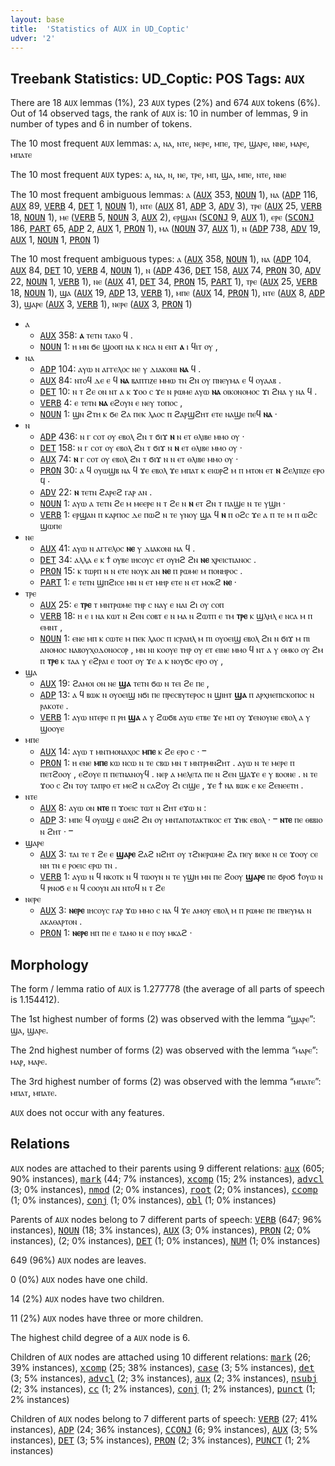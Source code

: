 ```yaml
---
layout: base
title:  'Statistics of AUX in UD_Coptic'
udver: '2'
---
```


## Treebank Statistics: UD_Coptic: POS Tags: `AUX`

There are 18 `AUX` lemmas (1%), 23 `AUX` types (2%) and 674 `AUX` tokens (6%).
Out of 14 observed tags, the rank of `AUX` is: 10 in number of lemmas, 9 in number of types and 6 in number of tokens.

The 10 most frequent `AUX` lemmas: ⲁ, ⲛⲁ, ⲛⲧⲉ, ⲛⲉⲣⲉ, ⲙⲡⲉ, ⲧⲣⲉ, ϣⲁⲣⲉ, ⲛⲛⲉ, ⲙⲁⲣⲉ, ⲙⲡⲁⲧⲉ

The 10 most frequent `AUX` types:  ⲁ, ⲛⲁ, ⲛ, ⲛⲉ, ⲧⲣⲉ, ⲙⲡ, ϣⲁ, ⲙⲡⲉ, ⲛⲧⲉ, ⲛⲛⲉ

The 10 most frequent ambiguous lemmas: ⲁ (<tt><a href="cop-pos-AUX.html">AUX</a></tt> 353, <tt><a href="cop-pos-NOUN.html">NOUN</a></tt> 1), ⲛⲁ (<tt><a href="cop-pos-ADP.html">ADP</a></tt> 116, <tt><a href="cop-pos-AUX.html">AUX</a></tt> 89, <tt><a href="cop-pos-VERB.html">VERB</a></tt> 4, <tt><a href="cop-pos-DET.html">DET</a></tt> 1, <tt><a href="cop-pos-NOUN.html">NOUN</a></tt> 1), ⲛⲧⲉ (<tt><a href="cop-pos-AUX.html">AUX</a></tt> 81, <tt><a href="cop-pos-ADP.html">ADP</a></tt> 3, <tt><a href="cop-pos-ADV.html">ADV</a></tt> 3), ⲧⲣⲉ (<tt><a href="cop-pos-AUX.html">AUX</a></tt> 25, <tt><a href="cop-pos-VERB.html">VERB</a></tt> 18, <tt><a href="cop-pos-NOUN.html">NOUN</a></tt> 1), ⲙⲉ (<tt><a href="cop-pos-VERB.html">VERB</a></tt> 5, <tt><a href="cop-pos-NOUN.html">NOUN</a></tt> 3, <tt><a href="cop-pos-AUX.html">AUX</a></tt> 2), ⲉⲣϣⲁⲛ (<tt><a href="cop-pos-SCONJ.html">SCONJ</a></tt> 9, <tt><a href="cop-pos-AUX.html">AUX</a></tt> 1), ⲉⲣⲉ (<tt><a href="cop-pos-SCONJ.html">SCONJ</a></tt> 186, <tt><a href="cop-pos-PART.html">PART</a></tt> 65, <tt><a href="cop-pos-ADP.html">ADP</a></tt> 2, <tt><a href="cop-pos-AUX.html">AUX</a></tt> 1, <tt><a href="cop-pos-PRON.html">PRON</a></tt> 1), ⲙⲁ (<tt><a href="cop-pos-NOUN.html">NOUN</a></tt> 37, <tt><a href="cop-pos-AUX.html">AUX</a></tt> 1), ⲛ (<tt><a href="cop-pos-ADP.html">ADP</a></tt> 738, <tt><a href="cop-pos-ADV.html">ADV</a></tt> 19, <tt><a href="cop-pos-AUX.html">AUX</a></tt> 1, <tt><a href="cop-pos-NOUN.html">NOUN</a></tt> 1, <tt><a href="cop-pos-PRON.html">PRON</a></tt> 1)

The 10 most frequent ambiguous types:  ⲁ (<tt><a href="cop-pos-AUX.html">AUX</a></tt> 358, <tt><a href="cop-pos-NOUN.html">NOUN</a></tt> 1), ⲛⲁ (<tt><a href="cop-pos-ADP.html">ADP</a></tt> 104, <tt><a href="cop-pos-AUX.html">AUX</a></tt> 84, <tt><a href="cop-pos-DET.html">DET</a></tt> 10, <tt><a href="cop-pos-VERB.html">VERB</a></tt> 4, <tt><a href="cop-pos-NOUN.html">NOUN</a></tt> 1), ⲛ (<tt><a href="cop-pos-ADP.html">ADP</a></tt> 436, <tt><a href="cop-pos-DET.html">DET</a></tt> 158, <tt><a href="cop-pos-AUX.html">AUX</a></tt> 74, <tt><a href="cop-pos-PRON.html">PRON</a></tt> 30, <tt><a href="cop-pos-ADV.html">ADV</a></tt> 22, <tt><a href="cop-pos-NOUN.html">NOUN</a></tt> 1, <tt><a href="cop-pos-VERB.html">VERB</a></tt> 1), ⲛⲉ (<tt><a href="cop-pos-AUX.html">AUX</a></tt> 41, <tt><a href="cop-pos-DET.html">DET</a></tt> 34, <tt><a href="cop-pos-PRON.html">PRON</a></tt> 15, <tt><a href="cop-pos-PART.html">PART</a></tt> 1), ⲧⲣⲉ (<tt><a href="cop-pos-AUX.html">AUX</a></tt> 25, <tt><a href="cop-pos-VERB.html">VERB</a></tt> 18, <tt><a href="cop-pos-NOUN.html">NOUN</a></tt> 1), ϣⲁ (<tt><a href="cop-pos-AUX.html">AUX</a></tt> 19, <tt><a href="cop-pos-ADP.html">ADP</a></tt> 13, <tt><a href="cop-pos-VERB.html">VERB</a></tt> 1), ⲙⲡⲉ (<tt><a href="cop-pos-AUX.html">AUX</a></tt> 14, <tt><a href="cop-pos-PRON.html">PRON</a></tt> 1), ⲛⲧⲉ (<tt><a href="cop-pos-AUX.html">AUX</a></tt> 8, <tt><a href="cop-pos-ADP.html">ADP</a></tt> 3), ϣⲁⲣⲉ (<tt><a href="cop-pos-AUX.html">AUX</a></tt> 3, <tt><a href="cop-pos-VERB.html">VERB</a></tt> 1), ⲛⲉⲣⲉ (<tt><a href="cop-pos-AUX.html">AUX</a></tt> 3, <tt><a href="cop-pos-PRON.html">PRON</a></tt> 1)


* ⲁ
  * <tt><a href="cop-pos-AUX.html">AUX</a></tt> 358: <b>ⲁ</b> ⲧⲉⲧⲛ ⲧⲁⲕⲟ ϥ .
  * <tt><a href="cop-pos-NOUN.html">NOUN</a></tt> 1: ⲏ ⲙⲛ ϭⲉ ϣⲟⲟⲡ ⲛⲁ ⲕ ⲛⲥⲁ ⲛ ⲉⲛⲧ <b>ⲁ</b> ⲓ ϥⲓⲧ ⲟⲩ ,
* ⲛⲁ
  * <tt><a href="cop-pos-ADP.html">ADP</a></tt> 104: ⲁⲩⲱ ⲛ ⲁⲅⲅⲉⲗⲟⲥ ⲛⲉ ⲩ ⲇⲓⲁⲕⲟⲛⲓ <b>ⲛⲁ</b> ϥ .
  * <tt><a href="cop-pos-AUX.html">AUX</a></tt> 84: ⲛⲧⲟϥ ⲇⲉ ⲉ ϥ <b>ⲛⲁ</b> ⲃⲁⲡⲧⲓⲍⲉ ⲙⲙⲱ ⲧⲛ ϩⲛ ⲟⲩ ⲡⲛⲉⲩⲙⲁ ⲉ ϥ ⲟⲩⲁⲁⲃ .
  * <tt><a href="cop-pos-DET.html">DET</a></tt> 10: ⲛ ⲧ ϩⲉ ⲟⲛ ⲛⲧ ⲁ ⲕ ϫⲟⲟ ⲥ ϫⲉ ⲛ ⲣⲱⲙⲉ ⲁⲩⲱ <b>ⲛⲁ</b> ⲟⲓⲕⲟⲛⲟⲙⲟⲥ ϫⲓ ϩⲛⲁ ⲩ ⲛⲁ ϥ .
  * <tt><a href="cop-pos-VERB.html">VERB</a></tt> 4: ⲉ ⲧⲉⲧⲛ <b>ⲛⲁ</b> ⲉϩⲟⲩⲛ ⲉ ⲛⲉⲩ ⲧⲟⲡⲟⲥ ,
  * <tt><a href="cop-pos-NOUN.html">NOUN</a></tt> 1: ϣⲛ ϩⲧⲏ ⲕ ϭⲉ ϩⲁ ⲡⲉⲕ ⲗⲁⲟⲥ ⲡ ϩⲁⲣϣϩⲏⲧ ⲉⲧⲉ ⲛⲁϣⲉ ⲡⲉϥ <b>ⲛⲁ</b> ·
* ⲛ
  * <tt><a href="cop-pos-ADP.html">ADP</a></tt> 436: ⲛ ⲅ ⲥⲟⲧ ⲟⲩ ⲉⲃⲟⲗ ϩⲛ ⲧ ϭⲓϫ <b>ⲛ</b> ⲛ ⲉⲧ ⲑⲗⲓⲃⲉ ⲙⲙⲟ ⲟⲩ ·
  * <tt><a href="cop-pos-DET.html">DET</a></tt> 158: ⲛ ⲅ ⲥⲟⲧ ⲟⲩ ⲉⲃⲟⲗ ϩⲛ ⲧ ϭⲓϫ ⲛ <b>ⲛ</b> ⲉⲧ ⲑⲗⲓⲃⲉ ⲙⲙⲟ ⲟⲩ ·
  * <tt><a href="cop-pos-AUX.html">AUX</a></tt> 74: <b>ⲛ</b> ⲅ ⲥⲟⲧ ⲟⲩ ⲉⲃⲟⲗ ϩⲛ ⲧ ϭⲓϫ ⲛ ⲛ ⲉⲧ ⲑⲗⲓⲃⲉ ⲙⲙⲟ ⲟⲩ ·
  * <tt><a href="cop-pos-PRON.html">PRON</a></tt> 30: ⲁ ϥ ⲟⲩⲱϣⲃ ⲛⲁ ϥ ϫⲉ ⲉⲃⲟⲗ ϫⲉ ⲙⲡⲁⲧ ⲕ ⲉⲓⲱⲣϩ ⲙ ⲡ ⲙⲧⲟⲛ ⲉⲧ <b>ⲛ</b> ϩⲉⲗⲡⲓⲍⲉ ⲉⲣⲟ ϥ ·
  * <tt><a href="cop-pos-ADV.html">ADV</a></tt> 22: <b>ⲛ</b> ⲧⲉⲧⲛ ϩⲁⲣⲉϩ ⲅⲁⲣ ⲁⲛ .
  * <tt><a href="cop-pos-NOUN.html">NOUN</a></tt> 1: ⲁⲩⲱ ⲁ ⲧⲉⲧⲛ ϩⲉ ⲙ ⲙⲉⲉⲣⲉ ⲛ ⲧ ϩⲉ ⲛ <b>ⲛ</b> ⲉⲧ ϩⲛ ⲧ ⲡⲁϣⲉ ⲛ ⲧⲉ ⲩϣⲏ ·
  * <tt><a href="cop-pos-VERB.html">VERB</a></tt> 1: ⲉⲣϣⲁⲛ ⲡ ⲕⲁⲣⲡⲟⲥ ⲇⲉ ⲡⲱϩ ⲛ ⲧⲉ ⲩⲛⲟⲩ ϣⲁ ϥ <b>ⲛ</b> ⲡ ⲟϩⲥ ϫⲉ ⲁ ⲡ ⲧⲉ ⲙ ⲡ ⲱϩⲥ ϣⲱⲡⲉ
* ⲛⲉ
  * <tt><a href="cop-pos-AUX.html">AUX</a></tt> 41: ⲁⲩⲱ ⲛ ⲁⲅⲅⲉⲗⲟⲥ <b>ⲛⲉ</b> ⲩ ⲇⲓⲁⲕⲟⲛⲓ ⲛⲁ ϥ .
  * <tt><a href="cop-pos-DET.html">DET</a></tt> 34: ⲁⲗⲗⲁ ⲉ ⲕ ϯ ⲟⲩⲃⲉ ⲓⲏⲥⲟⲩⲥ ⲉⲧ ⲟⲩⲏϩ ϩⲛ <b>ⲛⲉ</b> ⲭⲣⲉⲓⲥⲧⲓⲁⲛⲟⲥ .
  * <tt><a href="cop-pos-PRON.html">PRON</a></tt> 15: ⲕ ⲧⲱⲣⲡ ⲛ ⲛ ⲉⲧⲉ ⲛⲟⲩⲕ ⲁⲛ <b>ⲛⲉ</b> ⲡ ⲣⲱⲙⲉ ⲙ ⲡⲟⲛⲏⲣⲟⲥ .
  * <tt><a href="cop-pos-PART.html">PART</a></tt> 1: ⲉ ⲧⲉⲧⲛ ϣⲡϩⲓⲥⲉ ⲙⲛ ⲛ ⲉⲧ ⲙⲏⲣ ⲉⲧⲉ ⲛ ⲉⲧ ⲙⲟⲕϩ <b>ⲛⲉ</b> ·
* ⲧⲣⲉ
  * <tt><a href="cop-pos-AUX.html">AUX</a></tt> 25: ⲉ <b>ⲧⲣⲉ</b> ⲧ ⲙⲛⲧⲣⲱⲙⲉ ⲧⲏⲣ ⲥ ⲛⲁⲩ ⲉ ⲛⲁⲓ ϩⲓ ⲟⲩ ⲥⲟⲡ
  * <tt><a href="cop-pos-VERB.html">VERB</a></tt> 18: ⲏ ⲉ ⲓ ⲛⲁ ⲕⲱⲧ ⲛ ϩⲉⲛ ⲥⲟⲃⲧ ⲉ ⲛ ⲙⲁ ⲛ ϩⲱⲧⲡ ⲉ ⲧⲙ <b>ⲧⲣⲉ</b> ⲕ ϣⲗⲏⲗ ⲉ ⲛⲥⲁ ⲙ ⲡ ⲉⲙⲛⲧ ,
  * <tt><a href="cop-pos-NOUN.html">NOUN</a></tt> 1: ⲉⲛⲉ ⲙⲡ ⲕ ⲥⲱⲧⲉ ⲙ ⲡⲉⲕ ⲗⲁⲟⲥ ⲡ ⲓⲥⲣⲁⲏⲗ ⲙ ⲡⲓ ⲟⲩⲟⲉⲓϣ ⲉⲃⲟⲗ ϩⲛ ⲛ ϭⲓϫ ⲙ ⲡⲓ ⲁⲛⲟⲙⲟⲥ ⲛⲁⲃⲟⲩⲭⲟⲇⲟⲛⲟⲥⲟⲣ , ⲙⲛ ⲛⲓ ⲕⲟⲟⲩⲉ ⲧⲏⲣ ⲟⲩ ⲉⲧ ⲉⲓⲛⲉ ⲙⲙⲟ ϥ ⲛⲧ ⲁ ⲩ ⲑⲙⲕⲟ ⲟⲩ ϩⲙ ⲡ <b>ⲧⲣⲉ</b> ⲕ ⲧⲁⲁ ⲩ ⲉϩⲣⲁⲓ ⲉ ⲧⲟⲟⲧ ⲟⲩ ϫⲉ ⲁ ⲕ ⲛⲟⲩϭⲥ ⲉⲣⲟ ⲟⲩ ,
* ϣⲁ
  * <tt><a href="cop-pos-AUX.html">AUX</a></tt> 19: ϩⲁⲙⲟⲓ ⲟⲛ ⲛⲉ <b>ϣⲁ</b> ⲧⲉⲧⲛ ϭⲱ ⲛ ⲧⲉⲓ ϩⲉ ⲡⲉ ,
  * <tt><a href="cop-pos-ADP.html">ADP</a></tt> 13: ⲁ ϥ ⲃⲱⲕ ⲛ ⲟⲩⲟⲉⲓϣ ⲛϭⲓ ⲡⲉ ⲡⲣⲉⲥⲃⲩⲧⲉⲣⲟⲥ ⲛ ϣⲓⲏⲧ <b>ϣⲁ</b> ⲡ ⲁⲣⲭⲏⲉⲡⲓⲥⲕⲟⲡⲟⲥ ⲛ ⲣⲁⲕⲟⲧⲉ .
  * <tt><a href="cop-pos-VERB.html">VERB</a></tt> 1: ⲁⲩⲱ ⲛⲧⲉⲣⲉ ⲡ ⲣⲏ <b>ϣⲁ</b> ⲁ ⲩ ϩⲱϭⲃ ⲁⲩⲱ ⲉⲧⲃⲉ ϫⲉ ⲙⲡ ⲟⲩ ϫⲉⲛⲟⲩⲛⲉ ⲉⲃⲟⲗ ⲁ ⲩ ϣⲟⲟⲩⲉ
* ⲙⲡⲉ
  * <tt><a href="cop-pos-AUX.html">AUX</a></tt> 14: ⲁⲩⲱ ⲧ ⲙⲛⲧⲙⲟⲛⲁⲭⲟⲥ <b>ⲙⲡⲉ</b> ⲕ ϩⲉ ⲉⲣⲟ ⲥ · ⲻ
  * <tt><a href="cop-pos-PRON.html">PRON</a></tt> 1: ⲏ ⲉⲛⲉ <b>ⲙⲡⲉ</b> ⲕⲱ ⲛⲥⲱ ⲛ ⲧⲉ ⲥⲃⲱ ⲙⲛ ⲧ ⲙⲛⲧⲣⲙⲛϩⲏⲧ . ⲁⲩⲱ ⲛ ⲧⲉ ⲙⲉⲣⲉ ⲡ ⲡⲉⲧϩⲟⲟⲩ , ⲉϩⲟⲩⲉ ⲡ ⲡⲉⲧⲛⲁⲛⲟⲩϥ . ⲛⲉⲣ ⲁ ⲙⲉⲗⲉⲧⲁ ⲡⲉ ⲛ ϩⲉⲛ ϣⲁϫⲉ ⲉ ⲩ ⲃⲟⲟⲛⲉ . ⲛ ⲧⲉ ϫⲟⲟ ⲥ ϩⲛ ⲧⲟⲩ ⲧⲁⲡⲣⲟ ⲉⲧ ⲙⲉϩ ⲛ ⲥⲁϩⲟⲩ ϩⲓ ⲥⲓϣⲉ , ϫⲉ ϯ ⲛⲁ ⲃⲱⲕ ⲉ ⲕⲉ ϩⲉⲛⲉⲉⲧⲏ .
* ⲛⲧⲉ
  * <tt><a href="cop-pos-AUX.html">AUX</a></tt> 8: ⲁⲩⲱ ⲟⲛ <b>ⲛⲧⲉ</b> ⲡ ϫⲟⲉⲓⲥ ⲧⲱⲧ ⲛ ϩⲏⲧ ⲉϫⲱ ⲛ :
  * <tt><a href="cop-pos-ADP.html">ADP</a></tt> 3: ⲙⲡⲉ ϥ ⲟⲩⲱϣ ⲉ ⲱⲛϩ ϩⲛ ⲟⲩ ⲙⲛⲧⲁⲡⲟⲧⲁⲕⲧⲓⲕⲟⲥ ⲉⲧ ϫⲏⲕ ⲉⲃⲟⲗ · ⲻ <b>ⲛⲧⲉ</b> ⲡⲉ ⲑⲃⲃⲓⲟ ⲛ ϩⲏⲧ · ⲻ
* ϣⲁⲣⲉ
  * <tt><a href="cop-pos-AUX.html">AUX</a></tt> 3: ⲧⲁⲓ ⲧⲉ ⲧ ϩⲉ ⲉ <b>ϣⲁⲣⲉ</b> ϩⲁϩ ⲛϩⲏⲧ ⲟⲩ ⲧϩⲛⲉⲣⲱⲙⲉ ϩⲁ ⲡⲉⲩ ⲃⲉⲕⲉ ⲛ ⲥⲉ ϫⲟⲟⲩ ⲥⲉ ⲛⲏ ⲧⲛ ⲉ ⲣⲟⲉⲓⲥ ⲉⲣⲱ ⲧⲛ .
  * <tt><a href="cop-pos-VERB.html">VERB</a></tt> 1: ⲁⲩⲱ ⲛ ϥ ⲛⲕⲟⲧⲕ ⲛ ϥ ⲧⲱⲟⲩⲛ ⲛ ⲧⲉ ⲩϣⲏ ⲙⲛ ⲡⲉ ϩⲟⲟⲩ <b>ϣⲁⲣⲉ</b> ⲡⲉ ϭⲣⲟϭ ϯⲟⲩⲱ ⲛ ϥ ⲣⲛⲟϭ ⲉ ⲛ ϥ ⲥⲟⲟⲩⲛ ⲁⲛ ⲛⲧⲟϥ ⲛ ⲧ ϩⲉ
* ⲛⲉⲣⲉ
  * <tt><a href="cop-pos-AUX.html">AUX</a></tt> 3: <b>ⲛⲉⲣⲉ</b> ⲓⲏⲥⲟⲩⲥ ⲅⲁⲣ ϫⲱ ⲙⲙⲟ ⲥ ⲛⲁ ϥ ϫⲉ ⲁⲙⲟⲩ ⲉⲃⲟⲗ ⲙ ⲡ ⲣⲱⲙⲉ ⲡⲉ ⲡⲛⲉⲩⲙⲁ ⲛ ⲁⲕⲁⲑⲁⲣⲧⲟⲛ .
  * <tt><a href="cop-pos-PRON.html">PRON</a></tt> 1: <b>ⲛⲉⲣⲉ</b> ⲏⲡ ⲡⲉ ⲉ ⲧⲁⲙⲟ ⲛ ⲉ ⲡⲟⲩ ⲙⲕⲁϩ ·

## Morphology

The form / lemma ratio of `AUX` is 1.277778 (the average of all parts of speech is 1.154412).

The 1st highest number of forms (2) was observed with the lemma “ϣⲁⲣⲉ”: ϣⲁ, ϣⲁⲣⲉ.

The 2nd highest number of forms (2) was observed with the lemma “ⲙⲁⲣⲉ”: ⲙⲁⲣ, ⲙⲁⲣⲉ.

The 3rd highest number of forms (2) was observed with the lemma “ⲙⲡⲁⲧⲉ”: ⲙⲡⲁⲧ, ⲙⲡⲁⲧⲉ.

`AUX` does not occur with any features.


## Relations

`AUX` nodes are attached to their parents using 9 different relations: <tt><a href="cop-dep-aux.html">aux</a></tt> (605; 90% instances), <tt><a href="cop-dep-mark.html">mark</a></tt> (44; 7% instances), <tt><a href="cop-dep-xcomp.html">xcomp</a></tt> (15; 2% instances), <tt><a href="cop-dep-advcl.html">advcl</a></tt> (3; 0% instances), <tt><a href="cop-dep-nmod.html">nmod</a></tt> (2; 0% instances), <tt><a href="cop-dep-root.html">root</a></tt> (2; 0% instances), <tt><a href="cop-dep-ccomp.html">ccomp</a></tt> (1; 0% instances), <tt><a href="cop-dep-conj.html">conj</a></tt> (1; 0% instances), <tt><a href="cop-dep-obl.html">obl</a></tt> (1; 0% instances)

Parents of `AUX` nodes belong to 7 different parts of speech: <tt><a href="cop-pos-VERB.html">VERB</a></tt> (647; 96% instances), <tt><a href="cop-pos-NOUN.html">NOUN</a></tt> (18; 3% instances), <tt><a href="cop-pos-AUX.html">AUX</a></tt> (3; 0% instances), <tt><a href="cop-pos-PRON.html">PRON</a></tt> (2; 0% instances),  (2; 0% instances), <tt><a href="cop-pos-DET.html">DET</a></tt> (1; 0% instances), <tt><a href="cop-pos-NUM.html">NUM</a></tt> (1; 0% instances)

649 (96%) `AUX` nodes are leaves.

0 (0%) `AUX` nodes have one child.

14 (2%) `AUX` nodes have two children.

11 (2%) `AUX` nodes have three or more children.

The highest child degree of a `AUX` node is 6.

Children of `AUX` nodes are attached using 10 different relations: <tt><a href="cop-dep-mark.html">mark</a></tt> (26; 39% instances), <tt><a href="cop-dep-xcomp.html">xcomp</a></tt> (25; 38% instances), <tt><a href="cop-dep-case.html">case</a></tt> (3; 5% instances), <tt><a href="cop-dep-det.html">det</a></tt> (3; 5% instances), <tt><a href="cop-dep-advcl.html">advcl</a></tt> (2; 3% instances), <tt><a href="cop-dep-aux.html">aux</a></tt> (2; 3% instances), <tt><a href="cop-dep-nsubj.html">nsubj</a></tt> (2; 3% instances), <tt><a href="cop-dep-cc.html">cc</a></tt> (1; 2% instances), <tt><a href="cop-dep-conj.html">conj</a></tt> (1; 2% instances), <tt><a href="cop-dep-punct.html">punct</a></tt> (1; 2% instances)

Children of `AUX` nodes belong to 7 different parts of speech: <tt><a href="cop-pos-VERB.html">VERB</a></tt> (27; 41% instances), <tt><a href="cop-pos-ADP.html">ADP</a></tt> (24; 36% instances), <tt><a href="cop-pos-CCONJ.html">CCONJ</a></tt> (6; 9% instances), <tt><a href="cop-pos-AUX.html">AUX</a></tt> (3; 5% instances), <tt><a href="cop-pos-DET.html">DET</a></tt> (3; 5% instances), <tt><a href="cop-pos-PRON.html">PRON</a></tt> (2; 3% instances), <tt><a href="cop-pos-PUNCT.html">PUNCT</a></tt> (1; 2% instances)

